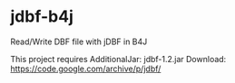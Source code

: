 # jdbf-b4j
Read/Write DBF file with jDBF in B4J

This project requires AdditionalJar: jdbf-1.2.jar
Download: https://code.google.com/archive/p/jdbf/
